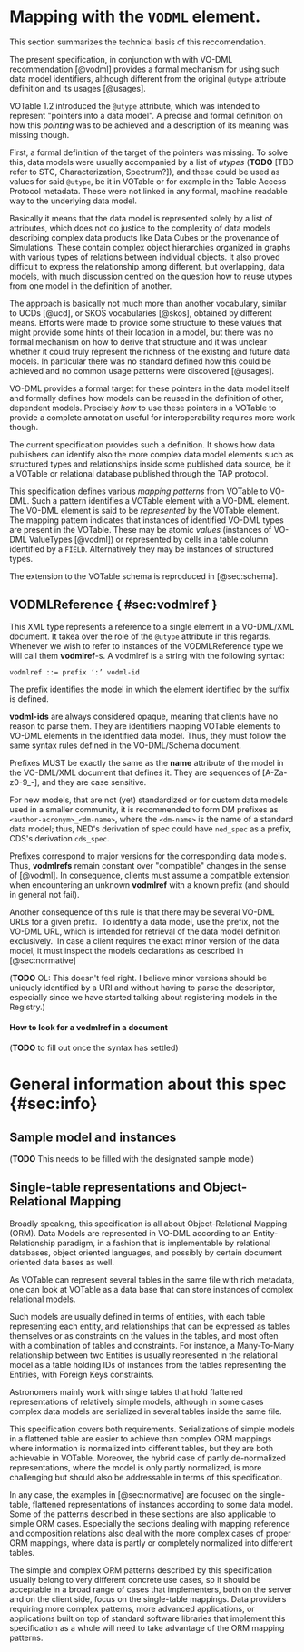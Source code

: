 
Mapping with the `VODML` element.
=================================

This section summarizes the technical basis of this reccomendation.

The present specification, in conjunction with with VO-DML recommendation
[@vodml] provides a formal mechanism for using such data model identifiers,
although different from the original `@utype` attribute definition and its
usages [@usages].

VOTable 1.2 introduced the `@utype` attribute, which was intended to
represent "pointers into a data model". A precise and formal definition
on how this *pointing* was to be achieved and a description of its
meaning was missing though.

First, a formal definition of the target of the pointers was missing. To
solve this, data models were usually accompanied by a list of *utypes*
(**TODO** [TBD refer to STC, Characterization, Spectrum?]), and these could be
used as values for said `@utype`, be it in VOTable or for example in the
Table Access Protocol metadata. These were not linked in any formal,
machine readable way to the underlying data model.

Basically it means that the data model is represented solely by a list
of attributes, which does not do justice to the complexity of data
models describing complex data products like Data Cubes or the
provenance of Simulations. These contain complex object hierarchies
organized in graphs with various types of relations between individual
objects. It also proved difficult to express the relationship among
different, but overlapping, data models, with much discussion centred on
the question how to reuse utypes from one model in the definition of
another.

The approach is basically not much more than another vocabulary, similar
to UCDs [@ucd], or SKOS vocabularies [@skos], obtained by different means.
Efforts were made to provide some structure to these values that might
provide some hints of their location in a model, but there was no formal
mechanism on how to derive that structure and it was unclear whether it
could truly represent the richness of the existing and future data
models. In particular there was no standard defined how this could be
achieved and no common usage patterns were discovered [@usages].

VO-DML provides a formal target for these pointers in the data model
itself and formally defines how models can be reused in the definition
of other, dependent models. Precisely *how* to use these pointers in a
VOTable to provide a complete annotation useful for interoperability
requires more work though.

The current specification provides such a definition. It shows how data
publishers can identify also the more complex data model elements such
as structured types and relationships inside some published data source,
be it a VOTable or relational database published through the TAP
protocol.

This specification defines various *mapping patterns* from VOTable to
VO-DML. Such a pattern identifies a VOTable element with a VO-DML
element. The VO-DML element is said to be *represented* by the VOTable
element. The mapping pattern indicates that instances of identified
VO-DML types are present in the VOTable. These may be atomic *values*
(instances of VO-DML ValueTypes [@vodml]) or represented by
cells in a table column identified by a `FIELD`. Alternatively they may
be instances of structured types.

The extension to the VOTable schema is reproduced in [@sec:schema].

VODMLReference { #sec:vodmlref }
--------------

This XML type represents a reference to a single element in a VO-DML/XML
document. It takea over the role of the `@utype` attribute in this regards.
Whenever we wish to refer to instances of the VODMLReference type we
will call them **vodmlref**-s. A vodmlref is a string with the following
syntax:

````
vodmlref ::= prefix ‘:’ vodml-id
````

The prefix identifies the model in which the element identified by the
suffix is defined.

**vodml-ids** are always considered opaque, meaning that clients have no
reason to parse them. They are identifiers mapping VOTable elements to
VO-DML elements in the identified data model. Thus, they must follow the
same syntax rules defined in the VO-DML/Schema document.

Prefixes MUST be exactly the same as the **name** attribute of the model
in the VO-DML/XML document that defines it. They are sequences of
\[A-Za-z0-9\_-\], and they are case sensitive.

For new models, that are not (yet) standardized or for custom data
models used in a smaller community, it is recommended to form DM
prefixes as `<author-acronym>_<dm-name>`, where the
`<dm-name>` is the name of a standard data model; thus, NED's
derivation of spec could have `ned_spec` as a prefix, CDS's derivation
`cds_spec`.

Prefixes correspond to major versions for the corresponding data models.
Thus, **vodmlrefs** remain constant over "compatible" changes in the
sense of [@vodml]. In consequence, clients must assume a compatible
extension when encountering an unknown **vodmlref** with a known prefix
(and should in general not fail).

Another consequence of this rule is that there may be several VO-DML
URLs for a given prefix.  To identify a data model, use the prefix, not
the VO-DML URL, which is intended for retrieval of the data model
definition exclusively.  In case a client requires the exact minor
version of the data model, it must inspect the models declarations
as described in [@sec:normative]

(**TODO** OL: This doesn't feel right. I believe minor versions should be uniquely
identified by a URI and without having to parse the descriptor, especially since
we have started talking about registering models in the Registry.)

#### How to look for a vodmlref in a document

(**TODO** to fill out once the syntax has settled)

General information about this spec {#sec:info}
===================================

Sample model and instances
--------------------------

(**TODO** This needs to be filled with the designated sample model)

<!--

For examples we use a highly simplified version of a possible Source
data model, illustrated by its UML representation in [@fig:model].

![Data model used in
examples. It represents a simplified Source data model, containing
luminosities that refer to the imported PhotDM. It also defines a
simplistic version of an STC model with some types for defining
coordinates on the sky, for the sake of simplicity and just for example
purposes.](media/image3.png){#fig:model}

The model defines some types allowing one to define a Source with
position on the sky and a collection of luminosities. The position is
modeled as a DataType, ‘SkyCoordinate’. SkyCoordinate has a reference to
a coordinate frame that is required to interpret its longitude and
latitude attributes. The luminosities are really *measurements* of
luminosities in a given filter that is indicated by a reference to a
PhotometryFilter, which is imported from the PhotometryDM; hence they
have a value *and* an error. A Quantity DataType is introduced that
provides a real value and a unit.

The models are *by no means* meant to be comprehensive and include some
admittedly artificial elements such as an Equinox PrimitiveType, which
is supposed to be a simple string and might carry enough semantic value
of its own to use it as an annotation on
PARAM elements for example.

Note that this sample model defines a Package that contains all the
types. This package shows up in the values of the **vodml-ids** we use
to identify the different elements. The values we use for these
**vodml-id** identifiers are generated from the VO-DML using a
particular grammar: they are path-like expressions that are guaranteed
to be unique and give some indication of the location of the element
they point to in the data model.

We also use some sample instances of the models. These are here
illustrated by UML instance diagrams. The diagram in {#fig:instance} represents
the first two lines returned from a query[^query] to the SDSS DR7 database.

![Figure 2 Instance diagram representing SDSS
objetcs as sources in the sample data model. The first few results are
represented from the default radial SDSS query at
<http://skyserver.sdss.org/dr7/en/tools/search/radial.asp>](media/sdss_instance.jpg){#fig:instance}

[^query]: Specifically:
``` sql
SELECT top 10 p.objID, p.run, p.rerun, p.camcol, p.field, p.obj,
p.type, p.ra, p.dec, p.u,p.g,p.r,p.i,p.z,
p.Err\_u, p.Err\_g, p.Err\_r,p.Err\_i,p.Err\_z
FROM fGetNearbyObjEq(195,2.5,3) n, PhotoPrimary p
WHERE n.objID=p.objID
```
-->

Single-table representations and Object-Relational Mapping
----------------------------------------------------------

Broadly speaking, this specification is all about Object-Relational
Mapping (ORM). Data Models are represented in VO-DML according to an
Entity-Relationship paradigm, in a fashion that is implementable
by relational databases, object oriented languages, and possibly
by certain document oriented data bases as well.

As VOTable can represent several tables in the same file with rich
metadata, one can look at VOTable as a data base that can store instances of
complex relational models.

Such models are usually defined in terms of entities, with each table
representing each entity, and relationships that can be expressed as
tables themselves or as constraints on the values in the tables, and
most often with a combination of tables and constraints. For instance, a
Many-To-Many relationship between two Entities is usually represented in
the relational model as a table holding IDs of instances from the tables
representing the Entities, with Foreign Keys constraints.

Astronomers mainly work with single tables that hold flattened
representations of relatively simple models, although in some cases
complex data models are serialized in several tables inside the same
file.

This specification covers both requirements. Serializations of simple
models in a flattened table are easier to achieve than complex ORM
mappings where information is normalized into different tables, but they
are both achievable in VOTable. Moreover, the hybrid case of partly
de-normalized representations, where the model is only partly
normalized, is more challenging but should also be addressable in terms
of this specification.

In any case, the examples in [@sec:normative] are focused on the
single-table,
flattened representations of instances according to some data model.
Some of the patterns described in these sections are also applicable to
simple ORM cases. Especially the sections dealing with mapping reference
and composition relations also deal with the more complex cases of
proper ORM mappings, where data is partly or completely normalized into
different tables.

The simple and complex ORM patterns described by this specification
usually belong to very different concrete use cases, so it should be
acceptable in a broad range of cases that implementers, both on the
server and on the client side, focus on the single-table mappings. Data
providers requiring more complex patterns, more advanced applications,
or applications built on top of standard software libraries that
implement this specification as a whole will need to take advantage of
the ORM mapping patterns.

